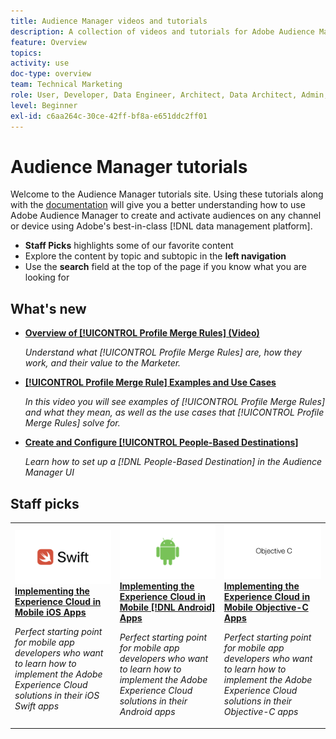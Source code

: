 ```yaml
---
title: Audience Manager videos and tutorials
description: A collection of videos and tutorials for Adobe Audience Manager.
feature: Overview
topics:
activity: use
doc-type: overview
team: Technical Marketing
role: User, Developer, Data Engineer, Architect, Data Architect, Admin, Leader
level: Beginner
exl-id: c6aa264c-30ce-42ff-bf8a-e651ddc2ff01
---
```

# Audience Manager tutorials

Welcome to the Audience Manager tutorials site. Using these tutorials along with the [documentation](https://experienceleague.adobe.com/docs/audience-manager/user-guide/aam-home.html) will give you a better understanding how to use Adobe Audience Manager to create and activate audiences on any channel or device using Adobe's best-in-class [!DNL data management platform].

* **Staff Picks** highlights some of our favorite content
* Explore the content by topic and subtopic in the **left navigation**
* Use the **search** field at the top of the page if you know what you are looking for

## What's new

* **[Overview of [!UICONTROL Profile Merge Rules] (Video)](build-and-manage-audiences/profile-merge/overview-of-profile-merge-rules.md)**

    *Understand what [!UICONTROL Profile Merge Rules] are, how they work, and their value to the Marketer.*

* **[[!UICONTROL Profile Merge Rule] Examples and Use Cases](build-and-manage-audiences/profile-merge/profile-merge-rule-examples-and-use-cases.md)**

    *In this video you will see examples of [!UICONTROL Profile Merge Rules] and what they mean, as well as the use cases that [!UICONTROL Profile Merge Rules] solve for.*

* **[Create and Configure [!UICONTROL People-Based Destinations]](data-activation/people-based-destinations/create-and-configure-people-based-destinations.md)**

    *Learn how to set up a [!DNL People-Based Destination] in the Audience Manager UI*

## Staff picks

<table>
<tr>
  <td>
    <a href="https://experienceleague.adobe.com/docs/launch-learn/implementing-in-mobile-ios-swift-apps-with-launch/index.html?lang=en">
      <img alt="thumbnail image for the 'Implementing the Experience Cloud in Mobile iOS Swift Applications' tutorial" src="assets/thumb_swift.png" />
    </a>
    <div>
      <a href="https://experienceleague.adobe.com/docs/launch-learn/implementing-in-mobile-ios-swift-apps-with-launch/index.html?lang=en">
    <strong>Implementing the Experience Cloud in Mobile iOS Apps</strong>
    </a>
    </div>
    <p>
    <em>Perfect starting point for mobile app developers who want to learn how to implement the Adobe Experience Cloud solutions in their iOS Swift apps</em>
    <p>
  </td>
  <td>
    <a href="https://experienceleague.adobe.com/docs/launch-learn/implementing-in-mobile-android-apps-with-launch/index.html?lang=en">
      <img alt="thumbnail image for the 'Implementing the Experience Cloud in Mobile Android Applications' tutorial" src="assets/thumb_android.png" />
    </a>
    <div>
      <a href="https://experienceleague.adobe.com/docs/launch-learn/implementing-in-mobile-android-apps-with-launch/index.html?lang=en">
    <strong>Implementing the Experience Cloud in Mobile [!DNL Android] Apps</strong>
    </a>
    </div>
    <p>
    <em>Perfect starting point for mobile app developers who want to learn how to implement the Adobe Experience Cloud solutions in their Android apps</em>
    <p>
  </td>
  <td>
    <a href="https://experienceleague.adobe.com/docs/launch-learn/implementing-in-mobile-ios-objective-c-apps-with-launch/index.html?lang=en">
      <img alt="thumbnail image for the 'Implementing the Experience Cloud in Mobile Objective-C Applications' tutorial" src="assets/thumb_objective_c.png" />
    </a>
    <div>
      <a href="https://experienceleague.adobe.com/docs/launch-learn/implementing-in-mobile-ios-objective-c-apps-with-launch/index.html?lang=en">
    <strong>Implementing the Experience Cloud in Mobile Objective-C Apps</strong>
    </a>
    </div>
    <p>
    <em>Perfect starting point for mobile app developers who want to learn how to implement the Adobe Experience Cloud solutions in their Objective-C apps</em>
    <p>
  </td>
</tr>
</table>
